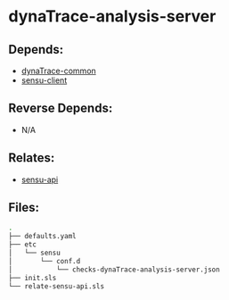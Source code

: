 # dynaTrace-analysis-server

## Depends:

  -  [dynaTrace-common](/salt/dynaTrace-common)
  -  [sensu-client](/salt/sensu-client)

## Reverse Depends:

  -  N/A

## Relates:

  -  [sensu-api](/salt/sensu-api)

## Files:

```bash
.
├── defaults.yaml
├── etc
│   └── sensu
│       └── conf.d
│           └── checks-dynaTrace-analysis-server.json
├── init.sls
└── relate-sensu-api.sls
```

